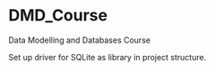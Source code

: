 # DMD_Course
Data Modelling and Databases Course

Set up driver for SQLite as library in project structure.
